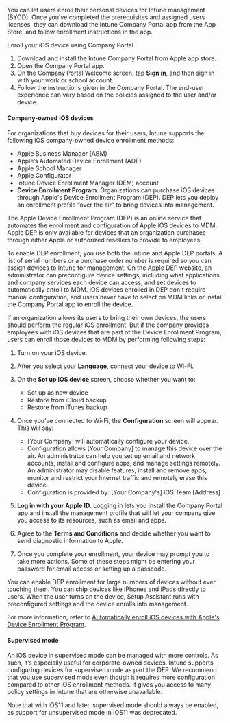 You can let users enroll their personal devices for Intune management (BYOD). Once you've completed the prerequisites and assigned users licenses, they can download the Intune Company Portal app from the App Store, and follow enrollment instructions in the app.

Enroll your iOS device using Company Portal

1.  Download and install the Intune Company Portal from Apple app store.
2.  Open the Company Portal app.
3.  On the Company Portal Welcome screen, tap **Sign in**, and then sign in with your work or school account.
4.  Follow the instructions given in the Company Portal. The end-user experience can vary based on the policies assigned to the user and/or device.

#### Company-owned iOS devices

For organizations that buy devices for their users, Intune supports the following iOS company-owned device enrollment methods:

 -  Apple Business Manager (ABM)
 -  Apple’s Automated Device Enrollment (ADE)
 -  Apple School Manager
 -  Apple Configurator
 -  Intune Device Enrollment Manager (DEM) account
 -  **Device Enrollment Program**. Organizations can purchase iOS devices through Apple's Device Enrollment Program (DEP). DEP lets you deploy an enrollment profile “over the air” to bring devices into management.

The Apple Device Enrollment Program (DEP) is an online service that automates the enrollment and configuration of Apple iOS devices to MDM. Apple DEP is only available for devices that an organization purchases through either Apple or authorized resellers to provide to employees.

To enable DEP enrollment, you use both the Intune and Apple DEP portals. A list of serial numbers or a purchase order number is required so you can assign devices to Intune for management. On the Apple DEP website, an administrator can preconfigure device settings, including what applications and company services each device can access, and set devices to automatically enroll to MDM. iOS devices enrolled in DEP don't require manual configuration, and users never have to select on MDM links or install the Company Portal app to enroll the device.

If an organization allows its users to bring their own devices, the users should perform the regular iOS enrollment. But if the company provides employees with iOS devices that are part of the Device Enrollment Program, users can enroll those devices to MDM by performing following steps:

1.  Turn on your iOS device.
2.  After you select your **Language**, connect your device to Wi-Fi.
3.  On the **Set up iOS device** screen, choose whether you want to:
    
     -  Set up as new device
     -  Restore from iCloud backup
     -  Restore from iTunes backup
4.  Once you’ve connected to Wi-Fi, the **Configuration** screen will appear. This will say:
    
     -  \[Your Company\] will automatically configure your device.
     -  Configuration allows \[Your Company\] to manage this device over the air. An administrator can help you set up email and network accounts, install and configure apps, and manage settings remotely. An administrator may disable features, install and remove apps, monitor and restrict your Internet traffic and remotely erase this device.
     -  Configuration is provided by: \[Your Company's\] iOS Team \[Address\]
5.  **Log in with your Apple ID**. Logging in lets you install the Company Portal app and install the management profile that will let your company give you access to its resources, such as email and apps.
6.  Agree to the **Terms and Conditions** and decide whether you want to send diagnostic information to Apple.
7.  Once you complete your enrollment, your device may prompt you to take more actions. Some of these steps might be entering your password for email access or setting up a passcode.

You can enable DEP enrollment for large numbers of devices without ever touching them. You can ship devices like iPhones and iPads directly to users. When the user turns on the device, Setup Assistant runs with preconfigured settings and the device enrolls into management.

For more information, refer to [Automatically enroll iOS devices with Apple's Device Enrollment Program](/mem/intune/enrollment/tutorial-use-device-enrollment-program-enroll-ios).

#### Supervised mode

An iOS device in supervised mode can be managed with more controls. As such, it’s especially useful for corporate-owned devices. Intune supports configuring devices for supervised mode as part the DEP. We recommend that you use supervised mode even though it requires more configuration compared to other iOS enrollment methods. It gives you access to many policy settings in Intune that are otherwise unavailable.

Note that with iOS11 and later, supervised mode should always be enabled, as support for unsupervised mode in IOS11 was deprecated.
